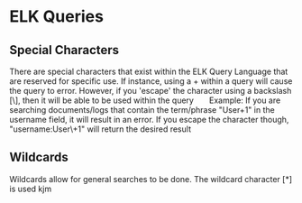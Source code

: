# ELK Queries
## Special Characters
There are special characters that exist within the ELK Query Language that are reserved for specific use. If instance, using a + within a query will cause the query to error. However, if you 'escape' the character
  using a backslash [\\], then it will be able to be used within the query
&nbsp;&nbsp;&nbsp;&nbsp;&nbsp;&nbsp;Example: If you are searching documents/logs that contain the term/phrase "User+1" in the username field, it will result in an error. If you escape the character though, "username:User\\+1" will return the desired result

## Wildcards
Wildcards allow for general searches to be done. The wildcard character [*] is used kjm
